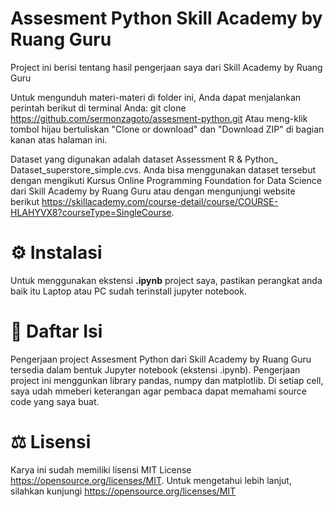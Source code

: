 # Assesment Python Skill Academy by Ruang Guru
Project ini berisi tentang hasil pengerjaan saya dari Skill Academy by Ruang Guru

Untuk mengunduh materi-materi di folder ini, Anda dapat menjalankan perintah berikut di terminal Anda:
git clone https://github.com/sermonzagoto/assesment-python.git
Atau meng-klik tombol hijau bertuliskan "Clone or download" dan "Download ZIP" di bagian kanan atas halaman ini.

Dataset yang digunakan adalah dataset Assessment R & Python_ Dataset_superstore_simple.cvs. Anda bisa menggunakan dataset tersebut dengan mengikuti Kursus Online Programming Foundation for Data Science dari Skill Academy by Ruang Guru atau dengan mengunjungi website berikut https://skillacademy.com/course-detail/course/COURSE-HLAHYVX8?courseType=SingleCourse.

# ⚙️ Instalasi
Untuk menggunakan ekstensi **.ipynb** project saya, pastikan perangkat anda baik itu Laptop atau PC sudah terinstall jupyter notebook.

# 📖 Daftar Isi
Pengerjaan project Assesment Python dari Skill Academy by Ruang Guru tersedia dalam bentuk Jupyter notebook (ekstensi .ipynb). Pengerjaan project ini menggunkan library pandas, numpy dan matplotlib. Di setiap cell, saya udah mmeberi keterangan agar pembaca dapat memahami source code yang saya buat. 

# ⚖️ Lisensi
Karya ini sudah memiliki lisensi MIT License https://opensource.org/licenses/MIT. Untuk mengetahui lebih lanjut, silahkan kunjungi https://opensource.org/licenses/MIT

